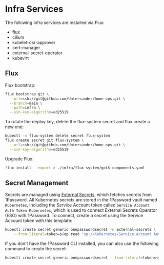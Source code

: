 # Infra Services

The following infra services are installed via Flux:
- flux
- cilium
- kubelet-csr-approver
- cert-manager
- external-secret-operator
- kubevirt


## Flux
Flux bootstrap:
```bash
flux bootstrap git \
  --url=ssh://git@github.com/Untersander/home-ops.git \
  --branch=main \
  --path=infra \
  --ssh-key-algorithm=ed25519
```

To rotate the deploy key, delete the flux-system secret and flux create a new one:
```bash
kubectl -n flux-system delete secret flux-system
flux create secret git flux-system \
  --url=ssh://git@github.com/Untersander/home-ops.git \
  --ssh-key-algorithm=ed25519
```

Upgrade Flux:
```bash
flux install --export > ./infra/flux-system/gotk-components.yaml
```

## Secret Management
Secrets are managed using [External Secrets](https://external-secrets.io/), which fetches secrets from 1Password.
All Kubernetes secrets are stored in the 1Password vault named `Kubernetes`, including the Service Account token called `Service Account Auth Token Kubernetes`, which is used to connect External Secrets Operator (ESO) with 1Password.
To connect, create a secret using the Service Account token with this template:
```bash
kubectl create secret generic onepasswordsecret -n external-secrets \
    --from-literal=token=$(op read "op://Kubernetes/Service Account Auth Token Kubernetes/credential")
```
If you don't have the 1Password CLI installed, you can also use the following command to create the secret:
```bash
kubectl create secret generic onepasswordsecret --from-literal=token=<yourTokenGoesHere_inPlaintext> --namespace=external-secrets
```